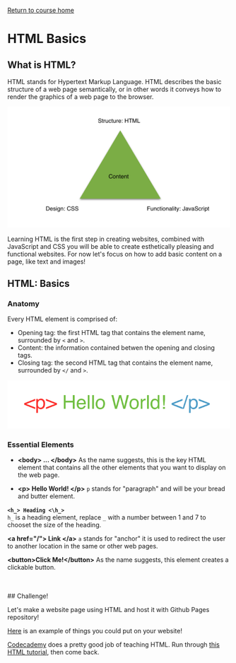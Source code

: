 <a href="https://wes-chen.github.io/build-a-website/">Return to course home</a>

# HTML Basics

## What is HTML?

HTML stands for Hypertext Markup Language. HTML describes the basic structure of a web page semantically, or in other words it conveys how to render the graphics of a web page to the browser. 

![triad](wwwtriad.png?raw=true "triad")

Learning HTML is the first step in creating websites, combined with JavaScript and CSS you will be able to create esthetically pleasing and functional websites. For now let's focus on how to add basic content on a page, like text and images!

## HTML: Basics

### Anatomy
Every HTML element is comprised of:
- Opening tag: the first HTML tag that contains the element name, surrounded by ` < ` and ` > `.
- Content: the information contained betwen the opening and closing tags.
- Closing tag: the second HTML tag that contains the element name, surrounded by ` </ ` and `>`.

![triad](element.png?raw=true "triad")


### Essential Elements



- **&lt;body&gt;  ... &lt;/body&gt;** 
As the name suggests, this is the key HTML element that contains all the other elements that you want to display on the web page. 


- **&lt;p&gt; Hello World! &lt;/p&gt;** 
`p` stands for "paragraph" and will be your bread and butter element. 

**`<h_> Heading <\h_>`** <br/>
`h_` is a heading element, replace `_` with a number between 1 and 7 to chooset the size of the heading. 

**&lt;a href="/"&gt; Link &lt;/a&gt;**
`a` stands for "anchor" it is used to redirect the user to another location in the same or other web pages.


**&lt;button&gt;Click Me!&lt;/button&gt;**
As the name suggests, this element creates a clickable button.

<br/>
<br/>
## Challenge!

Let's make a website page using HTML and host it with Github Pages repository!

[Here](https://wes-chen.github.io/build-a-website/lesson-03/sample.html) is an example of things you could put on your website!

[Codecademy](https://www.codecademy.com/learn) does a pretty good job of teaching HTML. Run through [this HTML tutorial](https://www.codecademy.com/learn/learn-html), then come back.
